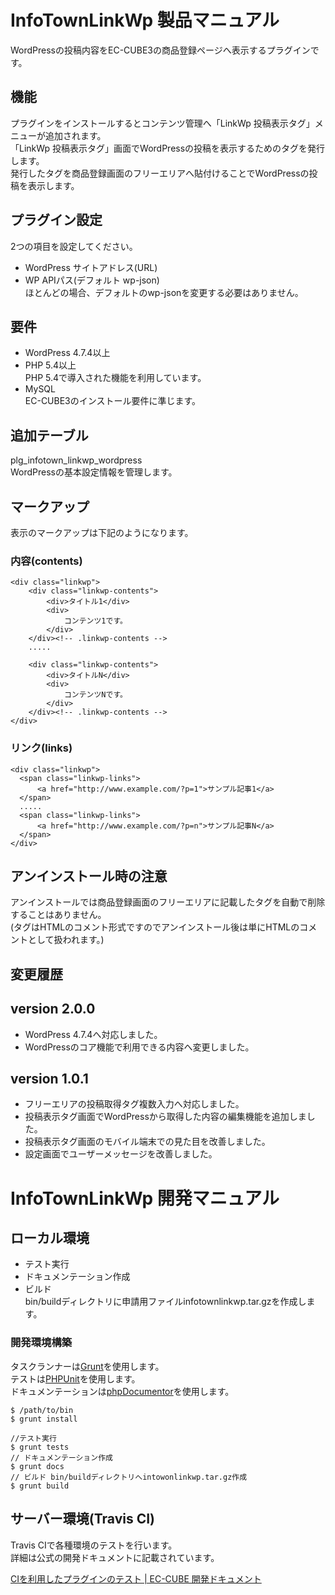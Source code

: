 # InfoTownLinkWp 製品マニュアル

WordPressの投稿内容をEC-CUBE3の商品登録ページへ表示するプラグインです。

## 機能

プラグインをインストールするとコンテンツ管理へ「LinkWp 投稿表示タグ」メニューが追加されます。  
「LinkWp 投稿表示タグ」画面でWordPressの投稿を表示するためのタグを発行します。  
発行したタグを商品登録画面のフリーエリアへ貼付けることでWordPressの投稿を表示します。 

## プラグイン設定

2つの項目を設定してください。

* WordPress サイトアドレス(URL)
* WP APIパス(デフォルト wp-json)  
  ほとんどの場合、デフォルトのwp-jsonを変更する必要はありません。

## 要件

* WordPress 4.7.4以上
* PHP 5.4以上  
  PHP 5.4で導入された機能を利用しています。
* MySQL  
  EC-CUBE3のインストール要件に準じます。

## 追加テーブル

plg_infotown_linkwp_wordpress  
WordPressの基本設定情報を管理します。

## マークアップ

表示のマークアップは下記のようになります。

### 内容(contents)

	<div class="linkwp">
		<div class="linkwp-contents">
			<div>タイトル1</div>
			<div>
				コンテンツ1です。
			</div>
		</div><!-- .linkwp-contents -->
		.....
		
		<div class="linkwp-contents">
			<div>タイトルN</div>
			<div>
				コンテンツNです。
			</div>
		</div><!-- .linkwp-contents -->
	</div>

### リンク(links)

	<div class="linkwp">
	  <span class="linkwp-links">
		  <a href="http://www.example.com/?p=1">サンプル記事1</a>
	  </span>
	  .....
	  <span class="linkwp-links">
		  <a href="http://www.example.com/?p=n">サンプル記事N</a>
	  </span>
	</div>

## アンインストール時の注意

アンインストールでは商品登録画面のフリーエリアに記載したタグを自動で削除することはありません。  
(タグはHTMLのコメント形式ですのでアンインストール後は単にHTMLのコメントとして扱われます。)


## 変更履歴

## version 2.0.0

* WordPress 4.7.4へ対応しました。
* WordPressのコア機能で利用できる内容へ変更しました。

## version 1.0.1

* フリーエリアの投稿取得タグ複数入力へ対応しました。
* 投稿表示タグ画面でWordPressから取得した内容の編集機能を追加しました。
* 投稿表示タグ画面のモバイル端末での見た目を改善しました。
* 設定画面でユーザーメッセージを改善しました。


# InfoTownLinkWp 開発マニュアル

## ローカル環境

* テスト実行
* ドキュメンテーション作成
* ビルド  
  bin/buildディレクトリに申請用ファイルinfotownlinkwp.tar.gzを作成します。

### 開発環境構築

タスクランナーは[Grunt](https://gruntjs.com/)を使用します。  
テストは[PHPUnit](https://phpunit.de/)を使用します。  
ドキュメンテーションは[phpDocumentor](https://www.phpdoc.org/)を使用します。

	$ /path/to/bin
	$ grunt install

	//テスト実行
	$ grunt tests
	// ドキュメンテーション作成
	$ grunt docs
	// ビルド bin/buildディレクトリへintowonlinkwp.tar.gz作成
	$ grunt build

## サーバー環境(Travis CI)

Travis CIで各種環境のテストを行います。  
詳細は公式の開発ドキュメントに記載されています。

[CIを利用したプラグインのテスト | EC-CUBE 開発ドキュメント](http://doc.ec-cube.net/plugin_test)

